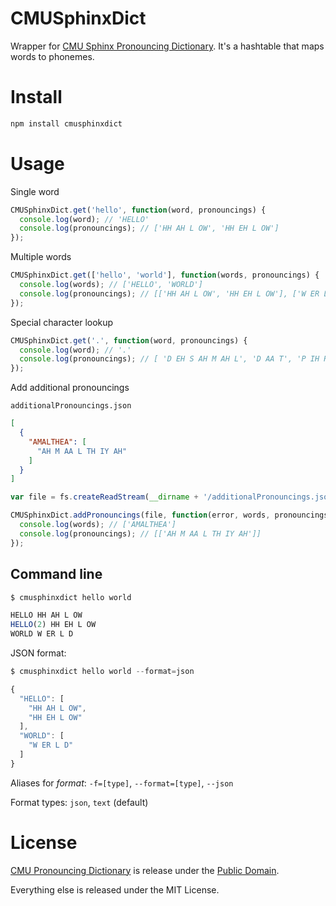 # CMUSphinxDict

Wrapper for [CMU Sphinx Pronouncing Dictionary](http://svn.code.sf.net/p/cmusphinx/code/trunk/cmudict/sphinxdict/). It's a hashtable that maps words to phonemes.

# Install

```bash
npm install cmusphinxdict
```

# Usage

Single word

```javascript
CMUSphinxDict.get('hello', function(word, pronouncings) {
  console.log(word); // 'HELLO'
  console.log(pronouncings); // ['HH AH L OW', 'HH EH L OW']
});
```

Multiple words

```javascript
CMUSphinxDict.get(['hello', 'world'], function(words, pronouncings) {
  console.log(words); // ['HELLO', 'WORLD']
  console.log(pronouncings); // [['HH AH L OW', 'HH EH L OW'], ['W ER L D']]
});
```

Special character lookup

```javascript
CMUSphinxDict.get('.', function(word, pronouncings) {
  console.log(word); // '.'
  console.log(pronouncings); // [ 'D EH S AH M AH L', 'D AA T', 'P IH R IY AH D', 'P OY N T' ]
});
```

Add additional pronouncings

`additionalPronouncings.json`

```json
[
  {
    "AMALTHEA": [
      "AH M AA L TH IY AH"
    ]
  }
]
```

```javascript
var file = fs.createReadStream(__dirname + '/additionalPronouncings.json');

CMUSphinxDict.addPronouncings(file, function(error, words, pronouncings) {
  console.log(words); // ['AMALTHEA']
  console.log(pronouncings); // [['AH M AA L TH IY AH']]
});
```

## Command line

```javascript
$ cmusphinxdict hello world

HELLO HH AH L OW
HELLO(2) HH EH L OW
WORLD W ER L D
```

JSON format:

```javascript
$ cmusphinxdict hello world --format=json

{
  "HELLO": [
    "HH AH L OW",
    "HH EH L OW"
  ],
  "WORLD": [
    "W ER L D"
  ]
}
```

Aliases for *format*: `-f=[type]`, `--format=[type]`, `--json`

Format types: `json`, `text` (default)

# License

[CMU Pronouncing Dictionary](http://www.speech.cs.cmu.edu/cgi-bin/cmudict) is release under the [Public Domain](http://en.wikipedia.org/wiki/CMU_Pronouncing_Dictionary).

Everything else is released under the MIT License.
